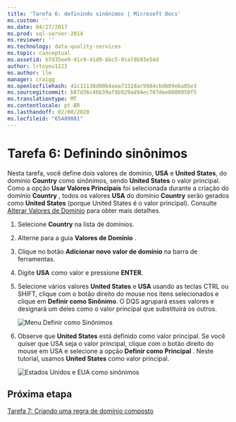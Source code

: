 ```yaml
---
title: 'Tarefa 6: definindo sinônimos | Microsoft Docs'
ms.custom: ''
ms.date: 04/27/2017
ms.prod: sql-server-2014
ms.reviewer: ''
ms.technology: data-quality-services
ms.topic: conceptual
ms.assetid: b7d35ee9-d1c9-41d9-bbc5-0ca7db93e54d
author: lrtoyou1223
ms.author: lle
manager: craigg
ms.openlocfilehash: 41c11138d00b4aea7332dac9984cbd609eba05e3
ms.sourcegitcommit: b87d36c46b39af8b929ad94ec707dee8800950f5
ms.translationtype: MT
ms.contentlocale: pt-BR
ms.lasthandoff: 02/08/2020
ms.locfileid: "65489081"
---
```

# <a name="task-6-setting-synonyms"></a>Tarefa 6: Definindo sinônimos
  Nesta tarefa, você define dois valores de domínio, **USA** e **United States**, do domínio **Country** como sinônimos, sendo **United States** o valor principal. Como a opção **Usar Valores Principais** foi selecionada durante a criação do domínio **Country** , todos os valores **USA** do domínio **Country** serão gerados como **United States** (porque United States é o valor principal). Consulte [Alterar Valores de Domínio](https://msdn.microsoft.com/library/hh510408.aspx) para obter mais detalhes.  
  
1.  Selecione **Country** na lista de domínios.  
  
2.  Alterne para a guia **Valores de Domínio** .  
  
3.  Clique no botão **Adicionar novo valor de domínio** na barra de ferramentas.  
  
4.  Digite **USA** como valor e pressione **ENTER**.  
  
5.  Selecione vários valores **United States** e **USA** usando as teclas CTRL ou SHIFT, clique com o botão direito do mouse nos itens selecionados e clique em **Definir como Sinônimo**. O DQS agrupará esses valores e designará um deles como o valor principal que substituirá os outros.  
  
     ![Menu Definir como Sinônimos](../../2014/tutorials/media/et-settingsynonyms-01.jpg "Menu Definir como Sinônimos")  
  
6.  Observe que **United States** está definido como valor principal. Se você quiser que USA seja o valor principal, clique com o botão direito do mouse em USA e selecione a opção **Definir como Principal** . Neste tutorial, usamos **United States** como valor principal.  
  
     ![Estados Unidos e EUA como sinônimos](../../2014/tutorials/media/et-settingsynonyms-02.jpg "Estados Unidos e EUA como sinônimos")  
  
## <a name="next-step"></a>Próxima etapa  
 [Tarefa 7: Criando uma regra de domínio composto](../../2014/tutorials/task-7-creating-a-composite-domain.md)  
  
  
